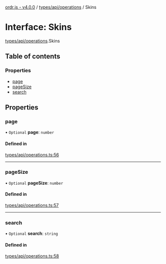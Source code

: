 [ordr.js - v4.0.0](../README.md) / [types/api/operations](../modules/types_api_operations.md) / Skins

# Interface: Skins

[types/api/operations](../modules/types_api_operations.md).Skins

## Table of contents

### Properties

- [page](types_api_operations.Skins.md#page)
- [pageSize](types_api_operations.Skins.md#pagesize)
- [search](types_api_operations.Skins.md#search)

## Properties

### page

• `Optional` **page**: `number`

#### Defined in

[types/api/operations.ts:56](https://github.com/LockBlock-dev/ordr.js/blob/6ed11d0/src/types/api/operations.ts#L56)

___

### pageSize

• `Optional` **pageSize**: `number`

#### Defined in

[types/api/operations.ts:57](https://github.com/LockBlock-dev/ordr.js/blob/6ed11d0/src/types/api/operations.ts#L57)

___

### search

• `Optional` **search**: `string`

#### Defined in

[types/api/operations.ts:58](https://github.com/LockBlock-dev/ordr.js/blob/6ed11d0/src/types/api/operations.ts#L58)
